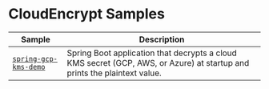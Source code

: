 # CloudEncrypt Samples

| Sample | Description |
| --- | --- |
| [`spring-gcp-kms-demo`](spring-gcp-kms-demo) | Spring Boot application that decrypts a cloud KMS secret (GCP, AWS, or Azure) at startup and prints the plaintext value. |
